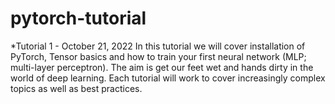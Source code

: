 # pytorch-tutorial

*Tutorial 1 - October 21, 2022
In this tutorial we will cover installation of PyTorch, Tensor basics and how to train your first neural network (MLP; multi-layer perceptron).
The aim is get our feet wet and hands dirty in the world of deep learning. Each tutorial will work to cover increasingly complex topics as well as best practices. 

